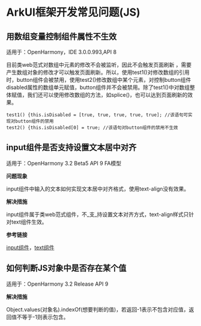 # ArkUI框架开发常见问题(JS)

## 用数组变量控制组件属性不生效

适用于：OpenHarmony，IDE 3.0.0.993,API 8

目前类web范式对数组中元素的修改不会被监听，因此不会触发页面刷新 ，需要产生数组对象的修改才可以触发页面刷新。所以，使用test1\(\)对修改数组的引用时，button组件会被禁用，使用test2\(\)修改数组中某个元素，对控制button组件disabled属性的数组单元赋值，button组件并不会被禁用。除了test1\(\)中对数组整体赋值，我们还可以使用修改数组的方法，如splice\(\)，也可以达到页面刷新的效果。

```
test1() {this.isDisabled = [true, true, true, true, true]; //该语句可实现对button组件的禁用
test2() {this.isDisabled[0] = true; //该语句对button组件的禁用不生效
```

## input组件是否支持设置文本居中对齐

适用于：OpenHarmony 3.2 Beta5 API 9 FA模型

**问题现象**

input组件中输入的文本如何实现文本居中对齐格式，使用text-align没有效果。

**解决措施**

input组件属于类web范式组件，不_支_持设置文本对齐方式，text-align样式只针对text组件生效。

**参考链接**

[input组件](../reference/arkui-js/js-components-basic-input.md)，[text组件](../reference/arkui-js/js-components-basic-text.md)


## 如何判断JS对象中是否存在某个值

适用于：OpenHarmony 3.2 Release  API 9

**解决措施**

Object.values\(对象名\).indexOf\(想要判断的值\)，若返回-1表示不包含对应值，返回值不等于-1则表示包含。